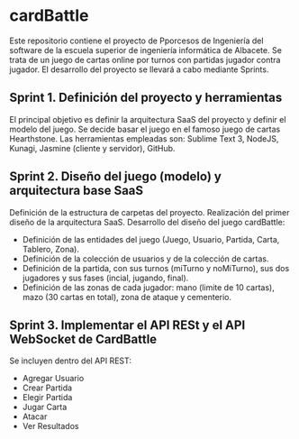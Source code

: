 # cardBattle

  Este repositorio contiene el proyecto de Pporcesos de Ingeniería del software de la escuela superior de ingeniería informática de     Albacete. Se trata de un juego de cartas online por turnos con partidas jugador contra jugador. El desarrollo del proyecto se llevará a cabo mediante Sprints.
  
  ## Sprint 1. Definición del proyecto y herramientas
  
  El principal objetivo es definir la arquitectura SaaS del proyecto y definir el modelo del juego. Se decide basar el juego en el famoso juego de cartas Hearthstone. Las herramientas empleadas son: Sublime Text 3, NodeJS, Kunagi, Jasmine (cliente y servidor), GitHub.
  
  ## Sprint 2. Diseño del juego (modelo) y arquitectura base SaaS
  
  Definición de la estructura de carpetas del proyecto.
  Realización del primer diseño de la arquitectura SaaS.
  Desarrollo del diseño del juego cardBattle:
  * Definición de las entidades del juego (Juego, Usuario, Partida, Carta, Tablero, Zona).
  * Definición de la colección de usuarios y de la colección de cartas.
  * Definición de la partida, con sus turnos (miTurno y noMiTurno), sus dos jugadores y sus fases (incial, jugando, final).
  * Definición de las zonas de cada jugador: mano (limite de 10 cartas), mazo (30 cartas en total), zona de ataque y cementerio.

    
 ## Sprint 3. Implementar el API RESt y el API WebSocket de CardBattle
 
Se incluyen dentro del API REST:
  - Agregar Usuario
  - Crear Partida 
  - Elegir Partida
  - Jugar Carta
  - Atacar
  - Ver Resultados
  
